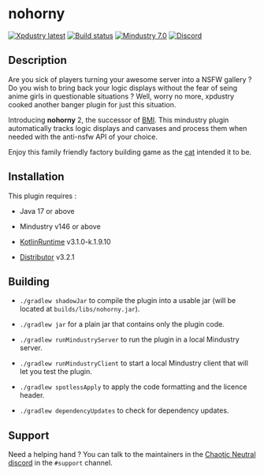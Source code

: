 # nohorny

[![Xpdustry latest](https://maven.xpdustry.com/api/badge/latest/releases/com/xpdustry/nohorny?color=00FFFF&name=nohorny&prefix=v)](https://github.com/xpdustry/nohorny/releases)
[![Build status](https://github.com/xpdustry/nohorny/actions/workflows/build.yml/badge.svg?branch=master&event=push)](https://github.com/xpdustry/nohorny/actions/workflows/build.yml)
[![Mindustry 7.0 ](https://img.shields.io/badge/Mindustry-7.0-ffd37f)](https://github.com/Anuken/Mindustry/releases)
[![Discord](https://img.shields.io/discord/519293558599974912?color=00b0b3&label=Discord)](https://discord.xpdustry.com)

## Description

Are you sick of players turning your awesome server into a NSFW gallery ?
Do you wish to bring back your logic displays without the fear of seing anime girls in questionable situations ?
Well, worry no more, xpdustry cooked another banger plugin for just this situation.

Introducing **nohorny** 2, the successor of [BMI](https://github.com/L0615T1C5-216AC-9437/BannedMindustryImage).
This mindustry plugin automatically tracks logic displays and canvases and process them when needed 
with the anti-nsfw API of your choice.

Enjoy this family friendly factory building game as the [cat](https://github.com/Anuken) intended it to be.

## Installation

This plugin requires :

- Java 17 or above

- Mindustry v146 or above

- [KotlinRuntime](https://github.com/xpdustry/kotlin-runtime) v3.1.0-k.1.9.10

- [Distributor](https://github.com/xpdustry/distributor) v3.2.1

## Building

- `./gradlew shadowJar` to compile the plugin into a usable jar (will be located at `builds/libs/nohorny.jar`).

- `./gradlew jar` for a plain jar that contains only the plugin code.

- `./gradlew runMindustryServer` to run the plugin in a local Mindustry server.

- `./gradlew runMindustryClient` to start a local Mindustry client that will let you test the plugin.

- `./gradlew spotlessApply` to apply the code formatting and the licence header.

- `./gradlew dependencyUpdates` to check for dependency updates.

## Support

Need a helping hand ? You can talk to the maintainers in the [Chaotic Neutral discord](https://discord.xpdustry.com) in
the `#support` channel.
